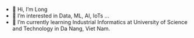 - 👋 Hi, I’m Long
- 👀 I’m interested in Data, ML, AI, IoTs ...
- 🌱 I’m currently learning Industrial Informatics at University of Science and Technology in Da Nang, Viet Nam.
<!-- - 💞️ I’m looking to collaborate on ...
- 📫 How to reach me ... -->

<!---
canhlong18/canhlong18 is a ✨ special ✨ repository because its `README.md` (this file) appears on your GitHub profile.
You can click the Preview link to take a look at your changes.
--->
